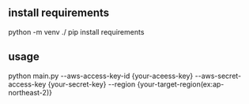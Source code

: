 ## install requirements
python -m venv ./ 
pip install requirements 

## usage
python main.py --aws-access-key-id {your-aceess-key} --aws-secret-access-key {your-secret-key} --region {your-target-region(ex:ap-northeast-2)}

